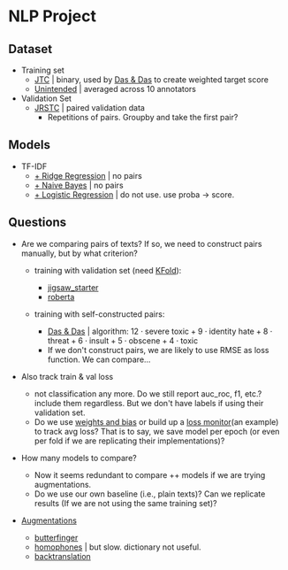 # NLP Project
## Dataset
- Training set
    - [JTC](https://www.kaggle.com/competitions/jigsaw-toxic-comment-classification-challenge/data?select=test.csv.zip) | binary, used by [Das & Das](https://arxiv.org/pdf/2206.13284.pdf) to create weighted target score
    - [Unintended](https://www.kaggle.com/competitions/jigsaw-unintended-bias-in-toxicity-classification/data) | averaged across 10 annotators
- Validation Set
    - [JRSTC](https://www.kaggle.com/competitions/jigsaw-toxic-severity-rating/data) | paired validation data
        - Repetitions of pairs. Groupby and take the first pair?

## Models
- TF-IDF
    - [+ Ridge Regression](https://www.kaggle.com/code/nkitgupta/jigsaw-ridge-ensemble-tfidf-fasttext-0-868) | no pairs
    - [+ Naive Bayes](https://www.kaggle.com/code/julian3833/jigsaw-incredibly-simple-naive-bayes-0-768) | no pairs
    - [+ Logistic Regression](https://www.kaggle.com/code/kishalmandal/most-detailed-eda-tf-idf-and-logistic-reg/notebook) | do not use. use proba $\to$ score. 
    
## Questions
- Are we comparing pairs of texts? If so, we need to construct pairs manually, but by what criterion?
    - training with validation set (need [KFold](https://scikit-learn.org/stable/modules/generated/sklearn.model_selection.StratifiedKFold.html)): 
        - [jigsaw_starter](https://www.kaggle.com/code/debarshichanda/pytorch-w-b-jigsaw-starter/notebook)
        - [roberta](https://www.kaggle.com/code/manabendrarout/pytorch-roberta-ranking-baseline-jrstc-train)
    
    - training with self-constructed pairs: 
        - [Das & Das](https://arxiv.org/pdf/2206.13284.pdf) | algorithm: $12 \cdot \text{severe toxic} + 9 \cdot \text{identity hate} + 8 \cdot \text{threat} + 6 \cdot \text{insult} + 5 \cdot \text{obscene} + 4 \cdot \text{toxic}$
        - If we don't construct pairs, we are likely to use RMSE as loss function. We can compare...
        
- Also track train & val loss
    - not classification any more. Do we still report auc_roc, f1, etc.? include them regardless. But we don't have labels if using their validation set.
    - Do we use [weights and bias](https://github.com/wandb/wandb) or build up a [loss monitor](https://www.kaggle.com/code/manabendrarout/pytorch-roberta-ranking-baseline-jrstc-train/notebook)(an example) to track avg loss? That is to say, we save model per epoch (or even per fold if we are replicating their implementations)?

- How many models to compare?
    - Now it seems redundant to compare ++ models if we are trying augmentations. 
    - Do we use our own baseline (i.e., plain texts)? Can we replicate results (If we are not using the same training set)?
    
- [Augmentations](https://github.com/GEM-benchmark/NL-Augmenter/tree/main/nlaugmenter/transformations)
    - [butterfinger](https://github.com/GEM-benchmark/NL-Augmenter/blob/main/nlaugmenter/transformations/butter_fingers_perturbation/transformation.py)
    - [homophones](https://github.com/GEM-benchmark/NL-Augmenter/blob/main/nlaugmenter/transformations/close_homophones_swap/transformation.py) | but slow. dictionary not useful.
    - [backtranslation](https://github.com/GEM-benchmark/NL-Augmenter/tree/main/nlaugmenter/transformations/back_translation)
    